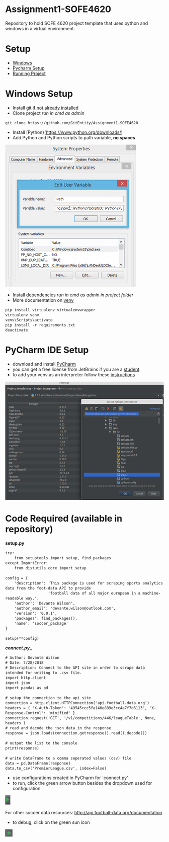 # Assignment1-SOFE4620
Repository to hold SOFE 4620 project template that uses python and windows in a virtual environment. 

# Setup
- [Windows](#windows-setup)
- [Pycharm Setup](#pycharm-ide-setup)
- [Running Project](#code-required-(available-in-repository))

# Windows Setup
- Install git [if not already installed](https://git-scm.com/download/win)
- Clone project *run in cmd as admin*
```
git clone https://github.com/GitEntity/Assignment1-SOFE4620
```
- Install [Python}(https://www.python.org/downloads/)
- Add Python and Python scripts to path variable, **no spaces**

![path](img/path.PNG)

- Install dependencies *run in cmd as admin in project folder*
- More documentation on [venv](http://docs.python-guide.org/en/latest/dev/virtualenvs/)
```
pip install virtualenv virtualenvwrapper
virtualenv venv
venv\Scripts\activate
pip install -r requirements.txt
deactivate
```


# PyCharm IDE Setup
- download and install [PyCharm](https://www.jetbrains.com/pycharm/)
- you can get a free license from JetBrains if you are a [student](https://www.jetbrains.com/student/)
- to add your venv as an interpreter follow these [instructions](https://www.jetbrains.com/help/pycharm/2016.1/adding-existing-virtual-environment.html)

![VENV Interpreter Setup](img/pycharm-venv.png)

# Code Required (available in repository)

**__setup.py__**
```
try:
    from setuptools import setup, find_packages
except ImportError:
    from distutils.core import setup

config = {
    'description': 'This package is used for scraping sports analytics data from the foot-data API to provide
                   'football data of all major european in a machine-readable way.',
    'author': 'Devante Wilson',
    'author_email': 'devante.wilson@outlook.com',
    'version': '0.0.1',
    'packages': find_packages(),
    'name': 'soccer_package'
}

setup(**config)
```
**_connect.py__**
```
# Author: Devante Wilson
# Date: 7/28/2018
# Description: Connect to the API site in order to scrape data intended for writing to .csv file.
import http.client
import json
import pandas as pd

# setup the connection to the api site
connection = http.client.HTTPConnection('api.football-data.org')
headers = { 'X-Auth-Token': '49545ccc5fa148e889e3cc4a7f7d6113', 'X-Response-Control': 'minified' }
connection.request('GET', '/v1/competitions/446/leagueTable', None, headers )
# read and decode the json data in the response
response = json.loads(connection.getresponse().read().decode())

# output the list to the console
print(response)

# write DataFrame to a comma seperated values (csv) file
data = pd.DataFrame(response)
data.to_csv('PremierLeague.csv', index=False)
```

- use configurations created in PyCharm for `connect.py'
- to run, click the green arrow button besides the dropdown used for configuration

![Run](img/run.png)

For other soccer data resources: http://api.football-data.org/documentation

- to debug, click on the green sun icon

![Debug](img/debug.png)
